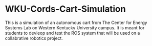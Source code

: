 # WKU-Cords-Cart-Simulation
 This is a simulation of an autonomous cart from The Center for Energy Systems Lab on Western Kentucky University campus. It is meant for students to devleop and test the ROS system that will be used on a collabrative robotics project.
